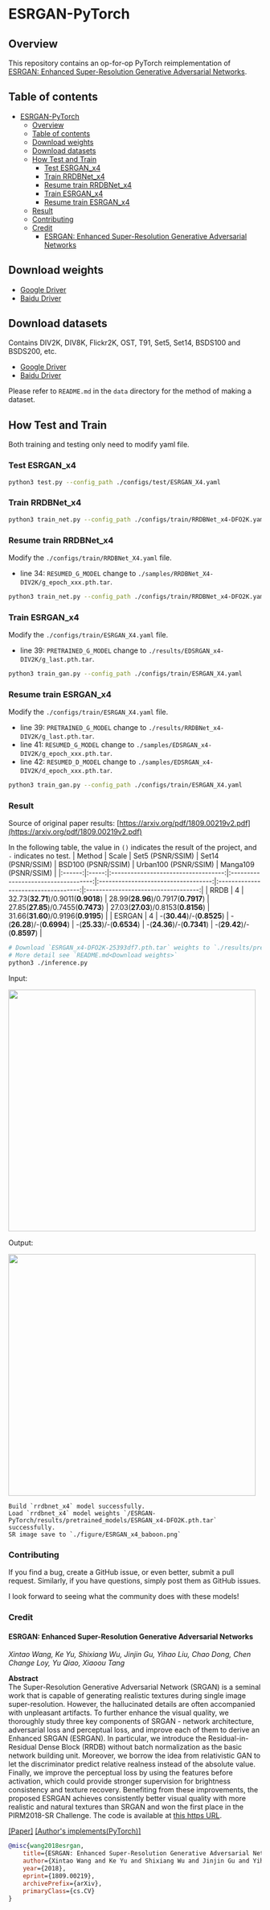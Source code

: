 # ESRGAN-PyTorch

## Overview

This repository contains an op-for-op PyTorch reimplementation of [ESRGAN: Enhanced Super-Resolution Generative Adversarial Networks](https://arxiv.org/abs/1809.00219v2).

## Table of contents

- [ESRGAN-PyTorch](#esrgan-pytorch)
    - [Overview](#overview)
    - [Table of contents](#table-of-contents)
    - [Download weights](#download-weights)
    - [Download datasets](#download-datasets)
    - [How Test and Train](#how-test-and-train)
        - [Test ESRGAN_x4](#test-esrganx4)
        - [Train RRDBNet_x4](#train-rrdbnetx4)
        - [Resume train RRDBNet_x4](#resume-train-rrdbnetx4)
        - [Train ESRGAN_x4](#train-esrganx4)
        - [Resume train ESRGAN_x4](#resume-train-esrganx4)
    - [Result](#result)
    - [Contributing](#contributing)
    - [Credit](#credit)
        - [ESRGAN: Enhanced Super-Resolution Generative Adversarial Networks](#esrgan-enhanced-super-resolution-generative-adversarial-networks)

## Download weights

- [Google Driver](https://drive.google.com/drive/folders/17ju2HN7Y6pyPK2CC_AqnAfTOe9_3hCQ8?usp=sharing)
- [Baidu Driver](https://pan.baidu.com/s/1yNs4rqIb004-NKEdKBJtYg?pwd=llot)

## Download datasets

Contains DIV2K, DIV8K, Flickr2K, OST, T91, Set5, Set14, BSDS100 and BSDS200, etc.

- [Google Driver](https://drive.google.com/drive/folders/1A6lzGeQrFMxPqJehK9s37ce-tPDj20mD?usp=sharing)
- [Baidu Driver](https://pan.baidu.com/s/1o-8Ty_7q6DiS3ykLU09IVg?pwd=llot)

Please refer to `README.md` in the `data` directory for the method of making a dataset.

## How Test and Train

Both training and testing only need to modify yaml file. 

### Test ESRGAN_x4

```bash
python3 test.py --config_path ./configs/test/ESRGAN_X4.yaml
```

### Train RRDBNet_x4

```bash
python3 train_net.py --config_path ./configs/train/RRDBNet_x4-DFO2K.yaml
```

### Resume train RRDBNet_x4

Modify the `./configs/train/RRDBNet_X4.yaml` file.

- line 34: `RESUMED_G_MODEL` change to `./samples/RRDBNet_X4-DIV2K/g_epoch_xxx.pth.tar`.

```bash
python3 train_net.py --config_path ./configs/train/RRDBNet_x4-DFO2K.yaml
```

### Train ESRGAN_x4

Modify the `./configs/train/ESRGAN_X4.yaml` file.

- line 39: `PRETRAINED_G_MODEL` change to `./results/EDSRGAN_x4-DIV2K/g_last.pth.tar`.

```bash
python3 train_gan.py --config_path ./configs/train/ESRGAN_X4.yaml
```

### Resume train ESRGAN_x4

Modify the `./configs/train/ESRGAN_X4.yaml` file.

- line 39: `PRETRAINED_G_MODEL` change to `./results/RRDBNet_x4-DIV2K/g_last.pth.tar`.
- line 41: `RESUMED_G_MODEL` change to `./samples/EDSRGAN_x4-DIV2K/g_epoch_xxx.pth.tar`.
- line 42: `RESUMED_D_MODEL` change to `./samples/EDSRGAN_x4-DIV2K/d_epoch_xxx.pth.tar`.

```bash
python3 train_gan.py --config_path ./configs/train/ESRGAN_X4.yaml
```

### Result

Source of original paper results: [https://arxiv.org/pdf/1809.00219v2.pdf](https://arxiv.org/pdf/1809.00219v2.pdf)

In the following table, the value in `()` indicates the result of the project, and `-` indicates no test.
| Method | Scale |          Set5 (PSNR/SSIM)           |          Set14 (PSNR/SSIM)          |         BSD100 (PSNR/SSIM)          |        Urban100 (PSNR/SSIM)         |        Manga109 (PSNR/SSIM)         |
|:------:|:-----:|:-----------------------------------:|:-----------------------------------:|:-----------------------------------:|:-----------------------------------:|:-----------------------------------:|
|  RRDB  |   4   | 32.73(**32.71**)/0.9011(**0.9018**) | 28.99(**28.96**)/0.7917(**0.7917**) | 27.85(**27.85**)/0.7455(**0.7473**) | 27.03(**27.03**)/0.8153(**0.8156**) | 31.66(**31.60**)/0.9196(**0.9195**) |
| ESRGAN |   4   |     -(**30.44**)/-(**0.8525**)      |     -(**26.28**)/-(**0.6994**)      |     -(**25.33**)/-(**0.6534**)      |     -(**24.36**)/-(**0.7341**)      |     -(**29.42**)/-(**0.8597**)      |

```bash
# Download `ESRGAN_x4-DFO2K-25393df7.pth.tar` weights to `./results/pretrained_models`
# More detail see `README.md<Download weights>`
python3 ./inference.py
```

Input: 

<span align="center"><img width="492" height="480" src="figure/baboon.png"/></span>

Output: 

<span align="center"><img width="492" height="480" src="figure/ESRGAN_x4_baboon.png"/></span>

```text
Build `rrdbnet_x4` model successfully.
Load `rrdbnet_x4` model weights `/ESRGAN-PyTorch/results/pretrained_models/ESRGAN_x4-DFO2K.pth.tar` successfully.
SR image save to `./figure/ESRGAN_x4_baboon.png`

```

### Contributing

If you find a bug, create a GitHub issue, or even better, submit a pull request. Similarly, if you have questions, simply post them as GitHub issues.

I look forward to seeing what the community does with these models!

### Credit

#### ESRGAN: Enhanced Super-Resolution Generative Adversarial Networks

_Xintao Wang, Ke Yu, Shixiang Wu, Jinjin Gu, Yihao Liu, Chao Dong, Chen Change Loy, Yu Qiao, Xiaoou Tang_ <br>

**Abstract** <br>
The Super-Resolution Generative Adversarial Network (SRGAN) is a seminal work that is capable of generating realistic textures during single image
super-resolution. However, the hallucinated details are often accompanied with unpleasant artifacts. To further enhance the visual quality, we
thoroughly study three key components of SRGAN - network architecture, adversarial loss and perceptual loss, and improve each of them to derive an
Enhanced SRGAN (ESRGAN). In particular, we introduce the Residual-in-Residual Dense Block (RRDB) without batch normalization as the basic network
building unit. Moreover, we borrow the idea from relativistic GAN to let the discriminator predict relative realness instead of the absolute value.
Finally, we improve the perceptual loss by using the features before activation, which could provide stronger supervision for brightness consistency
and texture recovery. Benefiting from these improvements, the proposed ESRGAN achieves consistently better visual quality with more realistic and
natural textures than SRGAN and won the first place in the PIRM2018-SR Challenge. The code is available
at [this https URL](https://github.com/xinntao/ESRGAN).

[[Paper]](https://arxiv.org/pdf/1809.00219v2.pdf) [[Author's implements(PyTorch)]](https://github.com/xinntao/ESRGAN)

```bibtex
@misc{wang2018esrgan,
    title={ESRGAN: Enhanced Super-Resolution Generative Adversarial Networks},
    author={Xintao Wang and Ke Yu and Shixiang Wu and Jinjin Gu and Yihao Liu and Chao Dong and Chen Change Loy and Yu Qiao and Xiaoou Tang},
    year={2018},
    eprint={1809.00219},
    archivePrefix={arXiv},
    primaryClass={cs.CV}
}
```

